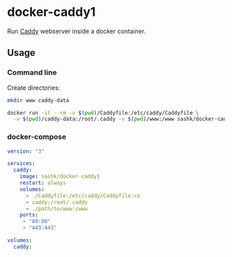 # docker-caddy1

Run [Caddy][1] webserver inside a docker container.

## Usage

### Command line

Create directories:

```sh
mkdir www caddy-data
```

```sh
docker run -it --rm -v $(pwd)/Caddyfile:/etc/caddy/Caddyfile \
  -v $(pwd)/caddy-data:/root/.caddy -v $(pwd)/www:/www sashk/docker-caddy1
```

### docker-compose

```yaml
version: "3"

services:
  caddy:
    image: sashk/docker-caddy1
    restart: always
    volumes:
      - ./Caddyfile:/etc/caddy/Caddyfile:ro
      - caddy:/root/.caddy
      - ./path/to/www:/www
    ports:
     - "80:80"
     - "443:443"

volumes:
  caddy:
```

[1]: https://github.com/caddyserver/caddy
